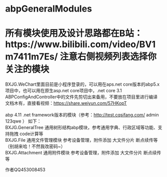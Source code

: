 # abpGeneralModules

<h1>所有模块使用及设计思路都在B站：https://www.bilibili.com/video/BV1m7411m7Es/ 注意右侧视频列表选择你关注的模块</h1>

BXJG.WeChart里面目前是小程序登录的，可以用在aps.net core版本的abp5.x项目中，也可以用在原生asp.net core项目中，.net core 3.1<br />
ABPConfigAndController中的文件先剪切出来备用，不要放在项目里进行编译<br />
文档木有，直接看视频：https://share.weiyun.com/57HKopT
<br />
<br />
abp 4.11 .net framework版本的模块（参考：http://test.cqsifang.com/ admin 123qwe ） 如下：<br />
  BXJG.GeneralTree 通用树形结构abp模块，参考通用字典、行政区域等功能、支持拖拽 code计算等<br />
  BXJG.File 通用文件管理模块 参考设备管理，附件添加 大文件分片 断点续传等 （别胡来哈！不然我改密码~）<br />
  BXJG.Attachment 通用附件模块 参考设备管理，附件添加 大文件分片 断点续传等<br />

作者QQ453008453

